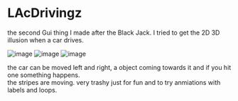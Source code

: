 # LAcDrivingz

the second Gui thing I made after the Black Jack. I tried to get the 2D 3D illusion when a car drives. 

![image](https://user-images.githubusercontent.com/105649203/202903969-c225325c-9ad2-4e4e-bc43-f776d3b26682.png)
![image](https://user-images.githubusercontent.com/105649203/202903972-8906b2d6-13a7-4724-80d8-4265640b30cf.png)
![image](https://user-images.githubusercontent.com/105649203/202903975-3dc47f72-c523-4fd4-8fa6-d16264815795.png)




the car can be moved left and right, a object coming towards it and if you hit one something happens.  
the stripes are moving.
very trashy just for fun and to try anmiations with labels and loops.




